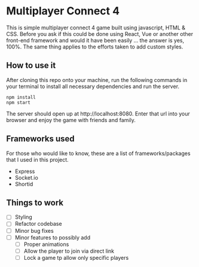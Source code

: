 # Multiplayer Connect 4

This is simple multiplayer connect 4 game built using javascript, HTML & CSS. Before you ask if this could be done using React, Vue or another other front-end framework and would it have been easily ... the answer is yes, 100%. The same thing applies to the efforts taken to add custom styles.

## How to use it

After cloning this repo onto your machine, run the following commands in your terminal to install all necessary dependencies and run the server.

```
npm install
npm start
```

The server should open up at http://localhost:8080. Enter that url into your browser and enjoy the game with friends and family.

## Frameworks used

For those who would like to know, these are a list of frameworks/packages that I used in this project.
- Express
- Socket.io 
- Shortid

## Things to work

- [ ] Styling
- [ ] Refactor codebase
- [ ] Minor bug fixes
- [ ] Minor features to possibly add
    - [ ] Proper animations
    - [ ] Allow the player to join via direct link
    - [ ] Lock a game tp allow only specific players
